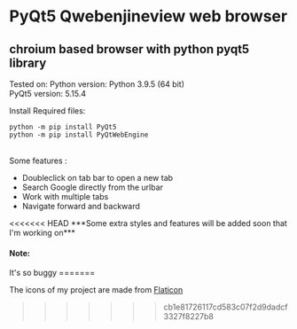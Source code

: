 # PyQt5 Qwebenjineview web browser
## chroium based browser with python pyqt5 library

Tested on:
Python version: Python 3.9.5 (64 bit)<br>
PyQt5 version: 5.15.4

Install Required files:
```
python -m pip install PyQt5
python -m pip install PyQtWebEngine
```
<br>
Some features :
<ul>
  <li>Doubleclick on tab bar to open a new tab</li>
  <li>Search Google directly from the urlbar</li>
  <li>Work with multiple tabs</li>
  <li>Navigate forward and backward</li>
</ul>
<<<<<<< HEAD
***Some extra styles and features will be added soon that I'm working on***
<h4>Note:</h4> It's so buggy
=======


The icons of my project are made from <a href="http://www.flaticon.com/">Flaticon</a>
>>>>>>> cb1e81726117cd583c07f2d9dadcf3327f8227b8
